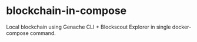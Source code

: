 # blockchain-in-compose
Local blockchain using Genache CLI + Blockscout Explorer in single docker-compose command.
